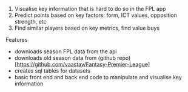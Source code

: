 1. Visualise key information that is hard to do so in the FPL app
2. Predict points based on key factors: form, ICT values, opposition strength, etc
3. Find similar players based on key metrics, find value buys

Features
* downloads season FPL data from the api
* downloads old season data from (github repo)[https://github.com/vaastav/Fantasy-Premier-League]
* creates sql tables for datasets
* basic front end and back end code to manipulate and visualise key information 
